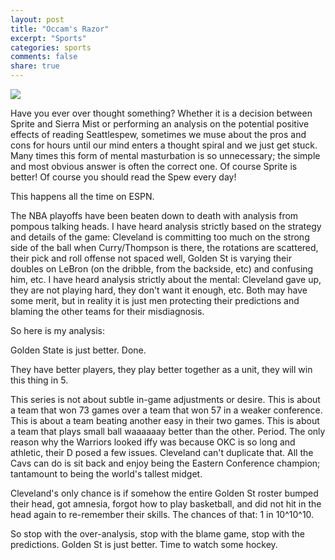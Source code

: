 ```yaml
---
layout: post
title: "Occam's Razor"
excerpt: "Sports"
categories: sports
comments: false
share: true
---
```


![](https://s-media-cache-ak0.pinimg.com/736x/65/42/9a/65429a8db1889c49d9c456ea4264d699.jpg)


Have you ever over thought something? Whether it is a decision between Sprite and Sierra Mist or performing an analysis on the potential positive effects of reading Seattlespew, sometimes we muse about the pros and cons for hours until our mind enters a thought spiral and we just get stuck. Many times this form of mental masturbation is so unnecessary; the simple and most obvious answer is often the correct one. Of course Sprite is better! Of course you should read the Spew every day! 

This happens all the time on ESPN. 

The NBA playoffs have been beaten down to death with analysis from pompous talking heads. I have heard analysis strictly based on the strategy and details of the game: Cleveland is committing too much on the strong side of the ball when Curry/Thompson is there, the rotations are scattered, their pick and roll offense not spaced well, Golden St is varying their doubles on LeBron (on the dribble, from the backside, etc) and confusing him, etc. I have heard analysis strictly about the mental: Cleveland gave up, they are not playing hard, they don't want it enough, etc. Both may have some merit, but in reality it is just men protecting their predictions and blaming the other teams for their misdiagnosis. 


So here is my analysis:

Golden State is just better. Done.

They have better players, they play better together as a unit, they will win this thing in 5.

This series is not about subtle in-game adjustments or desire. This is about a team that won 73 games over a team that won 57 in a weaker conference. This is about a team beating another easy in their two games. This is about a team that plays small ball waaaaaay better than the other. Period. The only reason why the Warriors looked iffy was because OKC is so long and athletic, their D posed a few issues. Cleveland can't duplicate that. All the Cavs can do is sit back and enjoy being the Eastern Conference champion; tantamount to being the world's tallest midget.


Cleveland's only chance is if somehow the entire Golden St roster bumped their head, got amnesia, forgot how to play basketball, and did not hit in the head again to re-remember their skills. The chances of that: 1 in 10^10^10.


So stop with the over-analysis, stop with the blame game, stop with the predictions. Golden St is just better. Time to watch some hockey.








